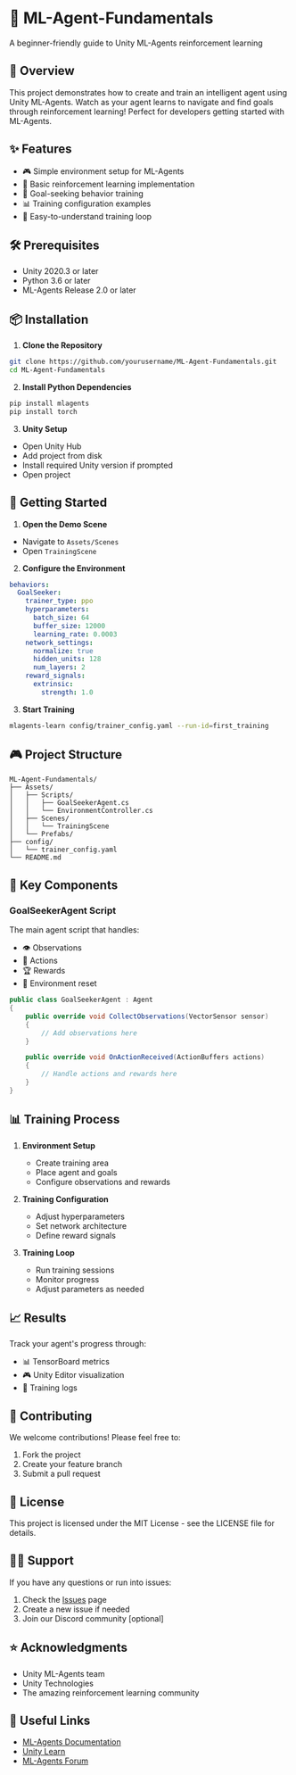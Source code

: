 # 🤖 ML-Agent-Fundamentals
A beginner-friendly guide to Unity ML-Agents reinforcement learning

## 🎯 Overview
This project demonstrates how to create and train an intelligent agent using Unity ML-Agents. Watch as your agent learns to navigate and find goals through reinforcement learning! Perfect for developers getting started with ML-Agents.

## ✨ Features
- 🎮 Simple environment setup for ML-Agents
- 🧠 Basic reinforcement learning implementation
- 🎯 Goal-seeking behavior training
- 📊 Training configuration examples
- 🔄 Easy-to-understand training loop

## 🛠️ Prerequisites
- Unity 2020.3 or later
- Python 3.6 or later
- ML-Agents Release 2.0 or later

## 📦 Installation

1. **Clone the Repository**
```bash
git clone https://github.com/yourusername/ML-Agent-Fundamentals.git
cd ML-Agent-Fundamentals
```

2. **Install Python Dependencies**
```bash
pip install mlagents
pip install torch
```

3. **Unity Setup**
- Open Unity Hub
- Add project from disk
- Install required Unity version if prompted
- Open project

## 🚀 Getting Started

1. **Open the Demo Scene**
- Navigate to `Assets/Scenes`
- Open `TrainingScene`

2. **Configure the Environment**
```yaml
behaviors:
  GoalSeeker:
    trainer_type: ppo
    hyperparameters:
      batch_size: 64
      buffer_size: 12000
      learning_rate: 0.0003
    network_settings:
      normalize: true
      hidden_units: 128
      num_layers: 2
    reward_signals:
      extrinsic:
        strength: 1.0
```

3. **Start Training**
```bash
mlagents-learn config/trainer_config.yaml --run-id=first_training
```

## 🎮 Project Structure
```
ML-Agent-Fundamentals/
├── Assets/
│   ├── Scripts/
│   │   ├── GoalSeekerAgent.cs
│   │   └── EnvironmentController.cs
│   ├── Scenes/
│   │   └── TrainingScene
│   └── Prefabs/
├── config/
│   └── trainer_config.yaml
└── README.md
```

## 📝 Key Components

### GoalSeekerAgent Script
The main agent script that handles:
- 👁️ Observations
- 🎯 Actions
- 🏆 Rewards
- 🔄 Environment reset

```csharp
public class GoalSeekerAgent : Agent
{
    public override void CollectObservations(VectorSensor sensor)
    {
        // Add observations here
    }

    public override void OnActionReceived(ActionBuffers actions)
    {
        // Handle actions and rewards here
    }
}
```

## 📊 Training Process

1. **Environment Setup**
   - Create training area
   - Place agent and goals
   - Configure observations and rewards

2. **Training Configuration**
   - Adjust hyperparameters
   - Set network architecture
   - Define reward signals

3. **Training Loop**
   - Run training sessions
   - Monitor progress
   - Adjust parameters as needed

## 📈 Results
Track your agent's progress through:
- 📊 TensorBoard metrics
- 🎮 Unity Editor visualization
- 📝 Training logs

## 🤝 Contributing
We welcome contributions! Please feel free to:
1. Fork the project
2. Create your feature branch
3. Submit a pull request

## 📜 License
This project is licensed under the MIT License - see the LICENSE file for details.

## 🙋‍♂️ Support
If you have any questions or run into issues:
1. Check the [Issues](https://github.com/yourusername/ML-Agent-Fundamentals/issues) page
2. Create a new issue if needed
3. Join our Discord community [optional]

## ⭐ Acknowledgments
- Unity ML-Agents team
- Unity Technologies
- The amazing reinforcement learning community

## 🔗 Useful Links
- [ML-Agents Documentation](https://github.com/Unity-Technologies/ml-agents)
- [Unity Learn](https://learn.unity.com/)
- [ML-Agents Forum](https://forum.unity.com/forums/ml-agents.453/)
